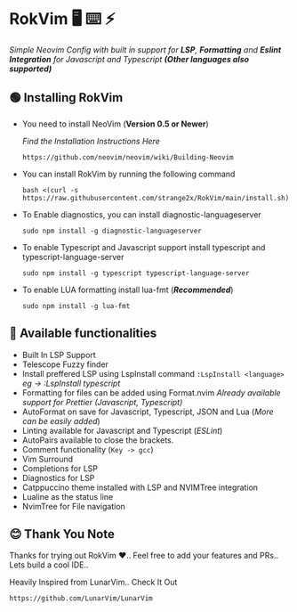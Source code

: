 # RokVim 🖥️ ⌨️  ⚡

 _Simple Neovim Config with built in support for **LSP**, **Formatting** and **Eslint Integration** for Javascript and Typescript **(Other languages also supported)**_

## 🟢 Installing RokVim
 - You need to install NeoVim (**Version 0.5 or Newer**)

   _Find the Installation Instructions Here_
   

   ```
   https://github.com/neovim/neovim/wiki/Building-Neovim
   ```

 - You can install RokVim by running the following command

   ```
   bash <(curl -s https://raw.githubusercontent.com/strange2x/RokVim/main/install.sh)
   ```

 - To Enable diagnostics, you can install diagnostic-languageserver

   ```
   sudo npm install -g diagnostic-languageserver
   ```

 - To enable Typescript and Javascript support install typescript and typescript-language-server

   ```
   sudo npm install -g typescript typescript-language-server
   ```

 - To enable LUA formatting install lua-fmt (_**Recommended**_)

   ```
   sudo npm install -g lua-fmt
   ```
   
## 🔵 Available functionalities
 - Built In LSP Support
 - Telescope Fuzzy finder
 - Install preffered LSP using LspInstall command
   ```:LspInstall <language>```
   _eg -> :LspInstall typescript_
 - Formatting for files can be added using Format.nvim
   _Already available support for Prettier (Javascript, Typescript)_
 - AutoFormat on save for Javascript, Typescript, JSON and Lua (_More can be easily added_)
 - Linting available for Javascript and Typescript (_ESLint_)
 - AutoPairs available to close the brackets.
 - Comment functionality (```Key -> gcc```)
 - Vim Surround
 - Completions for LSP
 - Diagnostics for LSP
 - Catppuccino theme installed with LSP and NVIMTree integration
 - Lualine as the status line
 - NvimTree for File navigation 


## 😊 Thank You Note
 Thanks for trying out RokVim ❤️.. Feel free to add your features and PRs.. Lets build a cool IDE.. 

 Heavily Inspired from LunarVim.. Check It Out

 ```
 https://github.com/LunarVim/LunarVim
 ```

